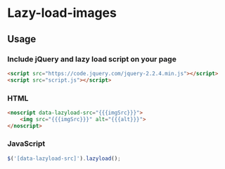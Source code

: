 # Lazy-load-images

## Usage

### Include jQuery and lazy load script on your page
```html
<script src="https://code.jquery.com/jquery-2.2.4.min.js"></script>
<script src="script.js"></script>
```

### HTML
```html
<noscript data-lazyload-src="{{{imgSrc}}}">
	<img src="{{{imgSrc}}}" alt="{{{alt}}}">
</noscript>
```

### JavaScript
```javascript
$('[data-lazyload-src]').lazyload();
```
